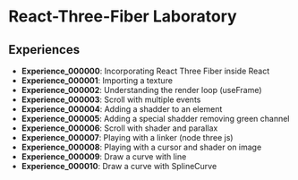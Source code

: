 # React-Three-Fiber Laboratory

## Experiences

* **Experience_000000**: Incorporating React Three Fiber inside React
* **Experience_000001**: Importing a texture
* **Experience_000002**: Understanding the render loop (useFrame)
* **Experience_000003**: Scroll with multiple events
* **Experience_000004**: Adding a shadder to an element
* **Experience_000005**: Adding a special shadder removing green channel
* **Experience_000006**: Scroll with shader and parallax
* **Experience_000007**: Playing with a linker (node three js)
* **Experience_000008**: Playing with a cursor and shader on image
* **Experience_000009**: Draw a curve with line
* **Experience_000010**: Draw a curve with SplineCurve
